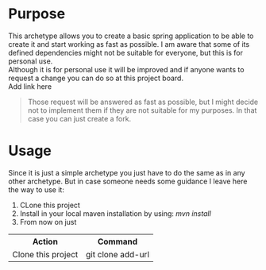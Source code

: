# Purpose

<p>This archetype allows you to create a basic spring application to be able to create it and start working as fast as 
possible. I am aware that some of its defined dependencies might not be suitable for everyone, but this is for personal 
use.
<br>Although it is for personal use it will be improved and if anyone wants to request a change you can do so at this 
project board.<br> Add link here <br>

> Those request will be answered as fast as possible, but I might decide not to implement them if they 
are not suitable for my purposes. In that case you can just create a fork.


# Usage

<p>Since it is just a simple archetype you just have to do the same as in any other archetype. But in case someone needs
some guidance I leave here the way to use it:</p>

<ol>
    <li>CLone this project</li>
    <li>Install in your local maven installation by using: <i>mvn install</i> </li>
    <li>From now on just</li>
</ol>

 <table>
  <tr>
    <th>Action</th>
    <th>Command</th>
  </tr>
  <tr>
    <td>Clone this project</td>
    <td>git clone add-url</td>
  </tr>
</table> 
